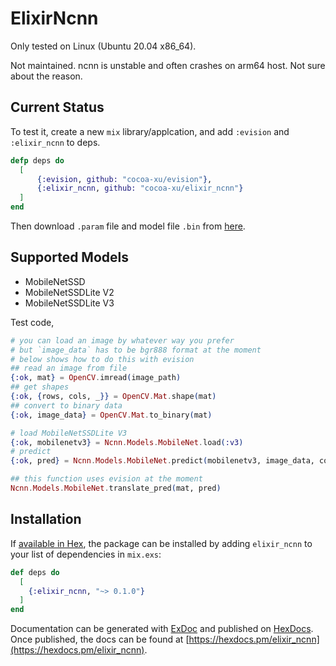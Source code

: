 # ElixirNcnn

Only tested on Linux (Ubuntu 20.04 x86_64).

Not maintained. ncnn is unstable and often crashes on arm64 host. Not sure about the reason.

## Current Status
To test it, create a new `mix` library/applcation, and add `:evision` and `:elixir_ncnn` to deps.

```elixir
defp deps do
  [
      {:evision, github: "cocoa-xu/evision"},
      {:elixir_ncnn, github: "cocoa-xu/elixir_ncnn"}
  ]
end
```

Then download `.param` file and model file `.bin` from [here](https://github.com/nihui/ncnn-assets/tree/master/models).

## Supported Models
- MobileNetSSD
- MobileNetSSDLite V2
- MobileNetSSDLite V3

Test code,
```elixir
# you can load an image by whatever way you prefer
# but `image_data` has to be bgr888 format at the moment
# below shows how to do this with evision
## read an image from file
{:ok, mat} = OpenCV.imread(image_path)
## get shapes
{:ok, {rows, cols, _}} = OpenCV.Mat.shape(mat)
## convert to binary data
{:ok, image_data} = OpenCV.Mat.to_binary(mat)

# load MobileNetSSDLite V3
{:ok, mobilenetv3} = Ncnn.Models.MobileNet.load(:v3)
# predict
{:ok, pred} = Ncnn.Models.MobileNet.predict(mobilenetv3, image_data, cols, rows) ; 0

## this function uses evision at the moment
Ncnn.Models.MobileNet.translate_pred(mat, pred)
```

## Installation

If [available in Hex](https://hex.pm/docs/publish), the package can be installed
by adding `elixir_ncnn` to your list of dependencies in `mix.exs`:

```elixir
def deps do
  [
    {:elixir_ncnn, "~> 0.1.0"}
  ]
end
```

Documentation can be generated with [ExDoc](https://github.com/elixir-lang/ex_doc)
and published on [HexDocs](https://hexdocs.pm). Once published, the docs can
be found at [https://hexdocs.pm/elixir_ncnn](https://hexdocs.pm/elixir_ncnn).

